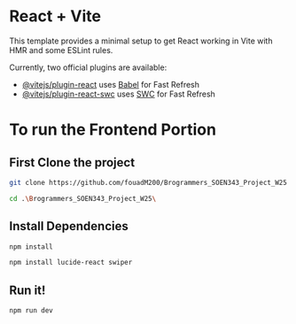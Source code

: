 # React + Vite

This template provides a minimal setup to get React working in Vite with HMR and some ESLint rules.

Currently, two official plugins are available:

- [@vitejs/plugin-react](https://github.com/vitejs/vite-plugin-react/blob/main/packages/plugin-react/README.md) uses [Babel](https://babeljs.io/) for Fast Refresh
- [@vitejs/plugin-react-swc](https://github.com/vitejs/vite-plugin-react-swc) uses [SWC](https://swc.rs/) for Fast Refresh

# To run the Frontend Portion

## First Clone the project

```bash
git clone https://github.com/fouadM200/Brogrammers_SOEN343_Project_W25
```

```bash
cd .\Brogrammers_SOEN343_Project_W25\
```

## Install Dependencies

```bash
npm install
```

```bash
npm install lucide-react swiper
```

## Run it!

```bash
npm run dev
```

